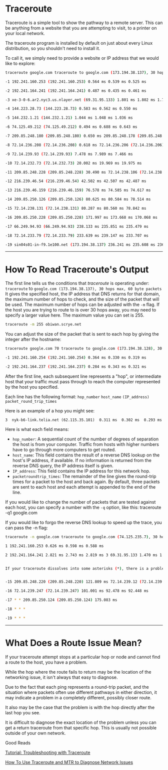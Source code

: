 # Traceroute

Traceroute is a simple tool to show the pathway to a remote server. This can be anything from a website that you are attempting to visit, to a printer on your local network.

The traceroute program is installed by default on just about every Linux distribution, so you shouldn't need to install it.

To call it, we simply need to provide a website or IP address that we would like to explore:
```bash 
traceroute google.com traceroute to google.com (173.194.38.137), 30 hops max, 60 byte packets

-1 192.241.160.253 (192.241.160.253) 0.564 ms 0.539 ms 0.525 ms

-2 192.241.164.241 (192.241.164.241) 0.487 ms 0.435 ms 0.461 ms

-3 xe-3-0-6.ar2.nyc3.us.nlayer.net (69.31.95.133) 1.801 ms 1.802 ms 1.762 ms

-4 144.223.28.73 (144.223.28.73) 0.583 ms 0.562 ms 0.550 ms

-5 144.232.1.21 (144.232.1.21) 1.044 ms 1.048 ms 1.036 ms

-6 74.125.49.212 (74.125.49.212) 0.494 ms 0.688 ms 0.643 ms

-7 209.85.248.180 (209.85.248.180) 0.650 ms 209.85.248.178 (209.85.248.178) 0.621 ms 0.625 ms

-8 72.14.236.208 (72.14.236.208) 0.618 ms 72.14.236.206 (72.14.236.206) 0.898 ms 72.14.236.208 (72.14.236.208) 0.872 ms

-9 72.14.239.93 (72.14.239.93) 7.478 ms 7.989 ms 7.466 ms

-10 72.14.232.73 (72.14.232.73) 20.002 ms 19.969 ms 19.975 ms

-11 209.85.248.228 (209.85.248.228) 30.490 ms 72.14.238.106 (72.14.238.106) 34.463 ms 209.85.248.228 (209.85.248.228) 30.707 ms

-12 216.239.46.54 (216.239.46.54) 42.502 ms 42.507 ms 42.487 ms

-13 216.239.46.159 (216.239.46.159) 76.578 ms 74.585 ms 74.617 ms

-14 209.85.250.126 (209.85.250.126) 80.625 ms 80.584 ms 78.514 ms

-15 72.14.238.131 (72.14.238.131) 80.287 ms 80.560 ms 78.842 ms

-16 209.85.250.228 (209.85.250.228) 171.997 ms 173.668 ms 170.068 ms

-17 66.249.94.93 (66.249.94.93) 238.133 ms 235.851 ms 235.479 ms

-18 72.14.233.79 (72.14.233.79) 233.639 ms 239.147 ms 233.707 ms

-19 sin04s01-in-f9.1e100.net (173.194.38.137) 236.241 ms 235.608 ms 236.843 ms
```

---

# How To Read Traceroute's Output

The first line tells us the conditions that _traceroute_ is operating under:
```traceroute``` to ```google.com (173.194.38.137), 30 hops max, 60 byte packets```
It gives the specified host, the IP address that DNS returns for that domain, the maximum number of hops to check, and the size of the packet that will be used.
The maximum number of hops can be adjusted with the ```-m``` flag. If the host you are trying to route to is over 30 hops away, you may need to specify a larger value here. The maximum value you can set is 255.

```bash 
traceroute -m 255 obiwan.scrye.net
```

You can adjust the size of the packet that is sent to each hop by giving the integer after the hostname:
```bash 
traceroute google.com 70 traceroute to google.com (173.194.38.128), 30 hops max, 70 byte packets

-1 192.241.160.254 (192.241.160.254) 0.364 ms 0.330 ms 0.319 ms

-2 192.241.164.237 (192.241.164.237) 0.284 ms 0.343 ms 0.321 ms
```

After the first line, each subsequent line represents a "hop", or intermediate host that your traffic must pass through to reach the computer represented by the host you specified.

Each line has the following format:
```hop_number```   ```host_name```   ```(IP_address)```  ```packet_round_trip_times```

Here is an example of a hop you might see:

```3  nyk-b6-link.telia.net (62.115.35.101)  0.311 ms  0.302 ms  0.293 ms```

Here is what each field means:
- ```hop_number```: A sequential count of the number of degrees of separation the host is from your computer. Traffic from hosts with higher numbers have to go through more computers to get routed.
- ```host_name```: This field contains the result of a reverse DNS lookup on the host's IP address, if available. If no information is returned from the reverse DNS query, the IP address itself is given.
- ```IP_address```: This field contains the IP address for this network hop.
- ```packetroundtrip_times```: The remainder of the line gives the round-trip times for a packet to the host and back again. By default, three packets are sent to each host and each attempt is appended to the end of the line.

If you would like to change the number of packets that are tested against each host, you can specify a number with the ```-q``` option, like this:
traceroute -q1 google.com

If you would like to forgo the reverse DNS lookup to speed up the trace, you can pass the -n flag:

```bash 
traceroute -n google.com traceroute to google.com (74.125.235.7), 30 hops max, 60 byte packets

1 192.241.160.253 0.626 ms 0.598 ms 0.588 ms

2 192.241.164.241 2.821 ms 2.743 ms 2.819 ms 3 69.31.95.133 1.470 ms 1.473 ms 1.525 ms


If your traceroute dissolves into some asterisks (*), there is a problem with the route to the host.


-15 209.85.248.220 (209.85.248.220) 121.809 ms 72.14.239.12 (72.14.239.12) 76.941 ms 209.85.248.220 (209.85.248.220) 78.946 ms

-16 72.14.239.247 (72.14.239.247) 101.001 ms 92.478 ms 92.448 ms

-17 * * 209.85.250.124 (209.85.250.124) 175.083 ms

-18 * * *

-19 * * *
```

---

# What Does a Route Issue Mean?

If your traceroute attempt stops at a particular hop or node and cannot find a route to the host, you have a problem.

While the hop where the route fails to return may be the location of the networking issue, it isn't always that easy to diagnose.

Due to the fact that each ping represents a round-trip packet, and the situation where packets often use different pathways in either direction, it may indicate a problem in a completely different, possibly closer route.

It also may be the case that the problem is with the hop directly after the last hop you see.

It is difficult to diagnose the exact location of the problem unless you can get a return traceroute from that specific hop. This is usually not possible outside of your own network.

Good Reads

[Tutorial: Troubleshooting with Traceroute](https://www.youtube.com/watch?v=WL0ZTcfSvB4)

[How To Use Traceroute and MTR to Diagnose Network Issues](https://www.digitalocean.com/community/tutorials/how-to-use-traceroute-and-mtr-to-diagnose-network-issues)